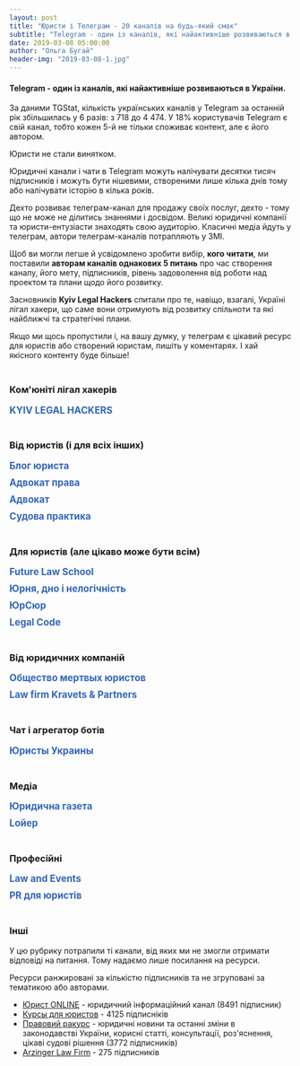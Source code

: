 ```yaml
---
layout: post
title: "Юристи і Телеграм - 20 каналів на будь-який смак"
subtitle: "Telegram - один із каналів, які найактивніше розвиваються в України."
date: 2019-03-08 05:00:00
author: "Ольга Бугай"
header-img: "2019-03-08-1.jpg"
---
```


<h4>Telegram - один із каналів, які найактивніше розвиваються в України.</h4>
<p>За даними TGStat, кількість українських каналів у Telegram за останній рік збільшилась у 6 разів: з 718 до 4 474. У 18% користувачів Telegram є свій канал, тобто кожен 5-й не тільки споживає контент, але є його автором.</p>
<p>Юристи не стали винятком.</p>
<p>Юридичні канали і чати в Telegram можуть налічувати десятки тисяч підписників і можуть бути нішевими, створеними лише кілька днів тому або налічувати історію в кілька років.</p>
<p>Дехто розвиває телеграм-канал для продажу своїх послуг, дехто - тому що не може не ділитись знаннями і досвідом. Великі юридичні компанії та юристи-ентузіасти знаходять свою аудиторію. Класичні медіа йдуть у телеграм, автори телеграм-каналів потрапляють у ЗМІ.</p>
<p>Щоб ви могли легше й усвідомлено зробити вибір, <strong>кого читати</strong>, ми поставили <strong>авторам каналів однакових 5 питань</strong> про час створення каналу, його мету, підписників, рівень задоволення від роботи над проектом та плани щодо його розвитку.</p>
<p>Засновників <strong>Kyiv Legal Hackers</strong> спитали про те, навіщо, взагалі, Україні лігал хакери, що саме вони отримують від розвитку спільноти та які найближчі та стратегічні плани.</p>
<p>Якщо ми щось пропустили і, на вашу думку, у телеграм є цікавий ресурс для юристів або створений юристам, пишіть у коментарях. І хай якісного контенту буде більше!</p>
<h3 style="padding-top:20px">Ком'юніті лігал хакерів</h3>

<div style="margin-bottom: 10px">
<input class="show-check" id="c1" type="checkbox":checked label="KYIV LEGAL HACKERS"/><label class="custom-headline" for="c1">KYIV LEGAL HACKERS</label>
<div class="details" style="margin-bottom: 40px">
<div class="telegram-link">
<div class="telegram-img">
<a target="_blank"  href="https://t.me/kyivlegalhackers">
  <img src="{{ site.baseurl }}/img/posts_img/telegramKLH.jpg" />
</a>
</div>
<div class="telegram-description">
<h4><a target="_blank" href="https://t.me/kyivlegalhackers">KYIV LEGAL HACKERS</a></h4>
<div class="telegram-link-gray"><a target="_blank" href="https://t.me/kyivlegalhackers">https://t.me/kyivlegalhackers</a></div>
<div class="telegram-subscribers">526 учасників</div>
</div>
</div>

<p>«Kyiv Legal Hackers - це частина міжнародної спільноти Legal Hackers в 130 містах світу. Тут ми обмінюємося досвідом та будуємо інноваційні рішення у сфері права», - так пишуть про себе лігал-хакери.</p>
<p>Нещодавно Kyiv Legal Hackers формалізували своє становище в державі і офіційно стали громадською організацією.</p>
<p>Щоб краще зрозуміти цінності, на які спираються українські лігал хакери, навіщо працюють над розвитком юридичних інновацій і що планують робити в майбутньому, 4 засновникам поставили однакові 3 питання.</p>
<p>Відповідали <strong>Денис Іванов</strong>, <strong>Валентин Півоваров</strong> та <strong>Діма Форемний</strong>.</p>
<p>У кожного, до речі, є свій цікавий досвід у розвитку юридичних інновацій.</p>

<h3 class="text-center"><img src="{{ site.baseurl }}/img/posts_img/telegramDenis Ivanov.jpg" style="max-width: 180px; border-radius: 50%;" /><div>Денис Іванов</div></h3> 

<p><strong>Навіщо Україні лігал хакери?</strong></p>
<p>Коректніше було б спитати «Навіщо лігал хакерам Україна?» Адже з першого заходу, який відбувся 20 квітня 2017 року в Одесі, за неповних 2 роки, український чаптер став одним із хедлайнерів міжнародного руху. Рахуйте самі:</p>
<ul>
<li>Перший і, поки що єдиний, європейський саміт із учасниками з понад 10 країн світу було організовано та проведено саме в Україні.</li>
<li>Перший у Східній Європі Лігал Тек Хакатон було проведено саме в Україні. Українські амбасадори надихнули та допомогли відкрити і відновити чаптери спільноти у Білорусі, Молдові, Росії, Казахстані, і (найсвіжіша новина), у найінформатизованішій країні Європи, батькивщині «стартап-єдинорогів» - в Естоніі. І це тільки на початок 2019 року. </li>
<li>Саме українських лігал хакерів запрошують для проведення спільних «Демо днів» до Польщі, Іспанії, Киргизстану та Ізраїлю.</li>
<li>Навіть на відстані десятків тисяч кілометрів українські амбасадори консультують та допомагають з проведенням локальних та міжнародних івентів в країнах Азії.</li> 
</ul>
<p>Особисто моя думка, що в України є все для того, щоб бути центром юридичних інновацій. Це звучить дещо абсурдно, враховуючи сучасні проблеми в судовій системі, правоохоронній діяльності та секторах державного і місцевого самоврядування. Але саме знаходження поза зоною комфорту продукує появу проривних ідей та виникнення прошарку талановитих дисрапторів.</p>
<p><strong>Що саме ти отримуєш від розвитку ком'юніті?</strong></p>
<p>Я - архітектор ком’юніті. А що отримує архітектор? Він створює та залишає по собі надбання, яке слугує людству і є основою для подальшого розвитку. У випадку з Лігал Хакерз цим надбанням є екосистема, яка максимально прискорює зріст кожного її суб'єкта - від ідеї до працюючого лігал тек сервісу. І побудувати таку систему із замкненим циклом, твердою основою, міцним партнерством, максимальними міжнародними можливостями і потужною підтримкою з боку національної спільноти та міжнародних колег - це і є першою сходинкою для якісного прориву.</p>
<p><strong>Який бажаний найкращий довгостроковий стратегічний результат і результат, який бажаний протягом цього року?</strong></p>
<p>Минулі півтора роки ми присвятили тому, щоб сформувати ком'юніті та голосно заявити про нього, залучити найкращих та найталановитіших представників сучасної української інноваційної юриспруденції. І нам це вдалось настільки, що третій рік поспіль українці - серед лідерів світових юридичних конкурсів та змагань. А на цьогорічному «Innovation Justice Forum» в Peace Palace в Гаазі кількість представників України перевищила 15 осіб (учасники, спікери, ментори, організатори, команди, партнери, глядачі). Ще три роки тому там було не більше 2 людей від країни. Починаючи з січня 2019 року наша метрика - не кількість учасників, а якість іх знань, досвідченості, їх продуктів та сервісів. Друге завдання на цей рік - це максимальна колаборація з іншими чаптерами. Не раз на рік у межах одноденного саміту. А систематичні івенти, спільні проекти, інтернаціональні команди. Для того, щоб проникнення та обмін досвідом і знаннями був максимально глобалізованим. Ми почали це робити з грудня 2018 року, коли вперше в історії провели одночасно в 4 країнах світу Хакатон з доступу до правосуддя. Більше 60+ команд одночасно створювали сервіси для того, щоб полегшити звичайним людям можливості отримання правової допомоги та захисту своїх прав. Саме в напрямку збільшення охоплення в практичних проектах та заходах я вбачаю наступні успіхи спільноти. Адже на теперішній час - це 10 000+ найіноваційніших юристів у майже 130 країнах світу. Такий потужний юридичний ресурс не може простоювати без користі для людства. Це було б злочином.</p>

<h3 class="text-center"><img src="{{ site.baseurl }}/img/posts_img/telegramValentyn Pivovarov.jpg" style="max-width: 180px; border-radius: 50%;" /><div>Валентин Півоваров</div></h3> 

<p><strong>Навіщо Україні лігал хакери?</strong></p>
<p>Україна є країною з великим потенціалом в IT-індустрії, з дуже розумними і талановитими людьми. У нас багато добрих юристів і непогана теоретична юридична освіта. Разом з тим, у нас багато проблем із правосуддям, із доступом до правосуддя. Багато людей не можуть дозволити собі юридичні послуги, а добрі юридичні послугу коштують дуже дорого. </p>
<p>Україна - частина світу, і Kyiv Legal Hackers потрібні, щоб представляти Україну на міжнародній арені в сфері юридичних інновацій. </p>
<p>По-друге, спільнота - це доступ до міжнародного ком'юніті, до спілкування з однодумцями.</p>
<p>По-третє, розширення власного світогляду. Ти розумієш, що є частиною чогось більшого і можеш мислити не лише в рамках своєї країни. </p>
<p>По-четверте, розвиток і позиціонування України як успішної країни. Україна може бути центром розвитку юридичних інновацій, як мінімум, у Європі. Про нас уже говорять багато де і, в цілому, рівняються на Україну. </p>
<p>Думаю, цей маховик буде тільки розкручуватись. По-п'яте, створення проектів і популяризація надання юридичних послуг онлайн та альтернативного шляху розвитку юридичної професії.</p>
<p><strong>Що саме ти отримуєш від розвитку ком'юніті?</strong></p>
<p>Я особисто отримую надзвичайне натхнення, коли бачу, що в учасників починає щось виходити. Плюс нові знайомства, безумовно. Коли я почав займатись цим ще 4 роки тому, не було нічого. Зараз це виросло в цілий рух в Україні. Взагалі, це мене драйвить. Мова не про якісь конкретні вигоди, які є на поверхні. Усе глибше: коли однодумці створюють проекти... коли в учасників хакатонів горять очі, коли вони їдуть в Гаагу, коли у них змінюється світогляд. Я розумію, що це найкраща винагорода для мене, як для співорганізатора KLH.</p>
<p><strong>Який бажаний найкращий довгостроковий стратегічний результат і результат, який бажаний протягом цього року?</strong></p>
<p>Особисто я хотів би якісно відновитись після моєї участі в проекті PatentBot, тому що це було дуже важко для мене. І почати щось нове. Що саме це буде, поки не можу сказати. Але точно проект буде не для впровадження в Україні або Європі. Або це буде для ринку США, або для ринку Asia-Pacific Region (Гонконг, Сінгапур тощо). У довгостроковій перспективі я би хотів, щоб мій новий проект використовувався багатьма людьми і був ще більшого розмаху, ніж PatentBot, або інші проекти, які я створював до сьогодні. </p>
<p>Щодо KLH, то у нас на цей рік великі плани. Ми хочемо врости вдвічі, а і то і втричі у кількості учасників. Запустити студентські організації KLH на юридичних факультетах вищих навчальних закладів в різних містах. План по івентах розписаний на цілий рік, будемо їх додатково анонсувати. У планах на довгострокову перспективу - зробити Україну центром юридичних інновацій. Незалежно від того, де українці впроваджують свої проекти - в Європі, Америці чи Гонконзі - усі ми підтримуємо один одного і допомагаємо один одному. Можливо, KLH зможе стати акселератором, який допомагатиме зростати legal tech проектам, інвестуватиме у них. Думаю, у 10-річній перспективі це більш, ніж реально.</p>

<h3 class="text-center"><img src="{{ site.baseurl }}/img/posts_img/telegramDima Foremny.jpg" style="max-width: 180px; border-radius: 50%;" /><div>Діма Форемний</div></h3> 

<p><strong>Навіщо Україні лігал хакери?</strong></p>
<p>Kyiv Legal Hackers (KLH) важливі для України тому, що разом українські лігал хакери - це сила, про яку вже знають, без перебільшення, у десятках країн світу. Про нас знають, нами цікавляться, на нас у багатьох випадках рівняються. Крім того, кожен із спільноти KLH може поїхати в 150 міст світу, де вже є відділення Legal Hackers, і там кожного радо приймуть. Це прекрасний шлях для виходу на інші ринки. А поодинці ми просто юристи-диваки, одиночки.</p>
<p><strong>Що саме ти отримуєш від розвитку ком'юніті?</strong></p>
<p>Від розвитку спільноти я отримую відчуття самореалізації, можливість креативити, придумувати та експериментувати із різними проектами. Також я розвиваю свої знання та мережу знайомств. Якоюсь мірою я реалізую свій підприємницький хист. Усе це роблю разом із командою друзів. Як-то кажуть відпочинок - це зміна діяльності. У моєму випадку це ще і допомагає мені в основній роботі в бізнес акселераторі від HiiL. Проект неприбутковий, ми навіть нещодавно відкрили неприбуткову громадську організацію. Це значить, що ми сфокусовані на позитивному впливі на суспільство і на членів спільноти. Думаю, саме це робить KLH популярним. Ми робимо все від душі, згідно із своїми моральними принципами, надихаючись найкращими міжнародними прикладами.</p>
<p><strong>Який бажаний найкращий довгостроковий стратегічний результат і результат, який бажаний протягом цього року?</strong></p>
<p>Довгостроковий результат від діяльності KLH, на мою думку, це - позиціонування України як країни-лідера в юридичних інноваціях. Ці інновації мають допомагати людям, компаніям та державі. Мають створювати додану вартість в Україні і за її межами. Також ми розвиваємо KLH як об’єднуючу платформу, think tank для обміну думками щодо юридичних інновацій серед різних гравців юридичного ринку, державного сектору та всіх інших секторів і професій, і є містком в міжнародний «human cloud» у цій сфері.</p>
<p>До кінця року стратегічний результат, якого ми прагнемо досягти, сформування пулу надійних партнерів серед з юридичного та ІТ ринку України, які допоможуть нам розвивати спільноту та реалізовувати нові проекти. Також KLH має амбіцію бути фронтменами у великій міжнародній ініціативі, яка відбудеться в декількох містах України в кінці року. Підготовка йде вже повним ходом.</p>
</div>
</div>
<h3 style="padding-top:20px">Від юристів (і для всіх інших)</h3>

<div style="margin-bottom: 10px">
<label class="custom-headline" for="c2">Блог юриста</label>
<input class="show-check" id="c2" type="checkbox":checked label="Блог юриста"/>
<div class="details" style="margin-bottom: 40px">
<div class="telegram-link">
<div class="telegram-img">
<a target="_blank"  href="https://t.me/jur_blog">
  <img src="{{ site.baseurl }}/img/posts_img/telegramБлог юриста_лого.jpg" />
</a>
</div>
<div class="telegram-description">
<h4><a target="_blank" href="https://t.me/jur_blog">Блог юриста</a></h4>
<div class="telegram-link-gray"><a target="_blank" href="https://t.me/jur_blog">https://t.me/jur_blog</a></div>
<div class="telegram-subscribers">40436 підписників</div>
</div>
</div>

<h3 class="text-center"><img src="{{ site.baseurl }}/img/posts_img/telegramVolodymyr Golub.jpg" style="max-width: 180px; border-radius: 50%;" /><div>Володимир Голуб</div></h3> 

<p>Блог юриста створений 14 жовтня 2017 року.</p>
<p><strong>Навіщо потрібен Блог юриста?</strong></p>
<p>Розглядаю канал винятково як хобі. Крім каналу, є ще боти https://t.me/jur_blog/1321</p>
<p><strong>Для кого «Блог юриста»?</strong></p>
<p>Для всіх, кому цікаво знати про свої права і стежити за змінами в законодавстві.</p>
<p><strong>Ви задоволені розвитком каналу? Які критерії його успішності ви використовуєте, крім кількості підписників?</strong></p>
<p>Цілком задоволений. Я не витрачаю особисті кошти на рекламу каналу - він рекламується за рахунок продажу реклами на ньому. Кількість передплатників не головне - радує залученість аудиторії і коли ЗМІ посилаються на тебе як на перевірене джерело інформації.</p>
<p><strong>Як ви плануєте розвивати канал?</strong></p>
<p>Поки що мене влаштовує темп розвитку каналу, більший упор робимо на ботів.</p>
</div>
</div>

<div style="margin-bottom: 10px">
<label class="custom-headline" for="c3">Адвокат права</label>
<input class="show-check" id="c3" type="checkbox":checked label="Адвокат права"/>
<div class="details" style="margin-bottom: 40px">
<div class="telegram-link">
<div class="telegram-img">
<a target="_blank"  href="https://t.me/advocatprava">
  <img src="{{ site.baseurl }}/img/posts_img/telegramБлог юриста_лого.jpg" />
</a>
</div>
<div class="telegram-description">
<h4><a target="_blank" href="https://t.me/advocatprava">Адвокат права</a></h4>
<div class="telegram-link-gray"><a target="_blank" href="https://t.me/advocatprava">https://t.me/advocatprava</a></div>
<div class="telegram-subscribers">18470 підписників</div>
</div>
</div>

<h3 class="text-center"><img src="{{ site.baseurl }}/img/posts_img/telegramDenys Golovin.jpg" style="max-width: 180px; border-radius: 50%;" /><div>Денис Головін</div></h3> 

<p>«Адвокат права» створений 29 листопада 2018 года.</p>
<p><strong>Навіщо потрібен «Адвокат права»?</strong></p>
<p>Українські телеграм-канали серйозно відстають від російських каналів. І за кількістю підписників, і за кількістю матеріалу. Я побачив, що ця ніша майже порожня.</p>
<p>Навіть зараз є лише 3 телеграм-канали українських юристів, які варті уваги. Один із них - мій. Усі інші, на жаль, беззмістовні.</p>
<p>Я хотів мати канал, щоб донести свою думку, своє ставлення до якихось подій і фактів. Зараз на каналі не всі матеріали авторські. Коли я бачу якусь проблему або читачі звертаються з питаннями, і при цьому сам не можу підготувати матеріал, а колеги вже розібрались і зробили, то я можу його перепостити.</p>
<p>Тому, у принципі, це ще й безоплатна правова допомога.</p>
<p><strong>Для кого «Адвокат права»?</strong></p>
<p>Зараз я переважно готую матеріали із тих питань, які ставлять читачі. Фактично це - юридична консультація. У нас бідна країна, і на якісну юридичну допомогу не у всіх є кошти.</p>
<p>Канал створювався не з метою залучення клієнтів. Платоспроможний клієнт і так має можливість звернутись до юриста за кваліфікованою юридичною допомогою з правовими висновками і отримати повний супровід свого питання.</p>
<p>Навіть якщо через канал до мене звертаються з якимось питанням, я не беру гроші за консультацію. Мої послуги коштують задорого для людей, які шукають безоплатної допомоги в інтернеті.</p>
<p>Я створив канал для підвищення правової свідомості, правової культури та правових знань. У мене, наприклад, є рубрика, «5 хвилин з адвокатом».</p>
<p><strong>Ви задоволені розвитком каналу? Які критерії його успішності ви використовуєте, крім кількості підписників?</strong></p>
<p>Не дуже. Витрачаю багато часу, сил і коштів на канал. Я купував і продовжую купувати багато реклами в інших телеграм-каналах. Юридична тема - дуже специфічна. Якщо порівняти залучення одного читача на канал новин і залучення одного читача на юридичний канал, то співвідношення буде приблизно 6:1.</p>
<p>Якби я розвивав інший проект, для більш широкої аудиторії, то у мене мабуть було би близько 70 тис підписників. Знаю, що у великих українських телеграм-каналів до 60% читачів накручені. У мне немає мети накручувати читачів.</p>
<p>Я орієнтуюсь не тільки на кількість читачів, але й на їх залучення і кількість охоплення одного посту. У телеграм дуже вузькоспеціалізована публіка. Чим вужча тема каналу, тим менша аудиторія. А юриспруденція не проста для розуміння.</p>
<p>Фактично цей канал - моє хобі.</p>
<p>Один із головних критерії - охоплення посту за 3 дні.</p>
<p>Хочу підкреслити, що розвивати юридичний канал - це дорого.</p>
<p><strong>Як ви плануєте розвивати канал?</strong></p>
<p>Там, де можна було рекламувати мій канал, я уже це уже зробив і не по одному разу. Буду думати над онлайн і навіть офлайн просуванням. Раніше офлайн-сервіси і продукти йшли в інтернет. Тепер, можливо, інтернет-ресурсам варто подивитись в бік офлайну.</p>
<p>Покращуватиму і далі контент. Але щоб люди могли оцінити добрий контент чи ні, треба, щоб вони знали про цей канал у принципі. Але якість матеріалів у першу чергу.</p>
<p>Нарощувати рекламний бюджет, напевно, не буду. 1 підписник в юридичному телеграм-каналі коштує в 5-6 разів дорожче, ніж підписник в каналі новин або анекдотів.</p>
<p>Повторюсь, забудьте думати про пошук клієнтів у телеграм. Ви не повернете навіть 10% того, що вклали, не кажучи про ймовірний заробіток.</p>

</div>
</div>


<div style="margin-bottom: 10px">
<label class="custom-headline" for="c4">Адвокат</label>
<input class="show-check" id="c4" type="checkbox":checked label="Адвокат"/>
<div class="details" style="margin-bottom: 40px">
<div class="telegram-link">
<div class="telegram-img">
<a target="_blank"  href="https://t.me/advocat_ua">
  <img src="{{ site.baseurl }}/img/posts_img/telegramАдвокат права_лого.jpg" />
</a>
</div>
<div class="telegram-description">
<h4><a target="_blank" href="https://t.me/advocat_ua">Адвокат</a></h4>
<div class="telegram-link-gray"><a target="_blank" href="https://t.me/advocat_ua">https://t.me/advocat_ua</a></div>
<div class="telegram-subscribers">9105 підписників</div>
</div>
</div>

<h3 class="text-center"><img src="{{ site.baseurl }}/img/posts_img/telegramOlexandr Garbar.jpg" style="max-width: 180px; border-radius: 50%;" /><div>Олександр Гарбар</div></h3> 

<p>«Адвокат» був створений у жовтні 2017 року.</p>
<p><strong>Навіщо потрібен «Адвокат»?</strong></p>
<p>Канал для мене чисто, як хобі. Люблю робити щось корисне, тому намагаюсь давати контент, за допомогою якого мої читачі будуть більш юридично обізнаними і, як наслідок, їх права не будуть порушуватись, а у кризових ситуаціях читачі знайдуть рішення проблеми. Власне, в цьому і полягає мета мого каналу.</p>
<p><strong>Для кого «Адвокат»?</strong></p>
<p>Канал абсолютно для кожного, хто цікавиться своїми правами. Читачами є в основному представники бізнесу, але також серед читачів є юристи, держслужбовці і навіть певна частина студентів.</p>
<p><strong>Ви задоволені розвитком проекту? Які критерії його успішності ви використовуєте, крім кількості підписників?</strong></p>
<p>Цілком. Відверто кажучи, у мене єдиний критерій успішності - кількість переглядів окремої публікації.</p>
<p><strong>Як ви плануєте розвивати «Адвокат»?</strong></p>
<p>Поки що думаю над стратегією, розумію, що потрібно і можна розвивати цю тему, але через велику завантаженість у зв'язку з юридичною практикою часу на канал небагато, а іноді просто хочеться знайти годин 3 на відпочинок)</p>

</div>
</div>

<div style="margin-bottom: 10px">
<label class="custom-headline" for="c5">Судова практика</label>
<input class="show-check" id="c5" type="checkbox":checked label="Судова практика"/>
<div class="details" style="margin-bottom: 40px">
<div class="telegram-link">
<div class="telegram-img">
<a target="_blank"  href="https://t.me/judicial_practice">
  <img src="{{ site.baseurl }}/img/posts_img/telegramСудова практика.jpg" />
</a>
</div>
<div class="telegram-description">
<h4><a target="_blank" href="https://t.me/judicial_practice">Судова практика</a></h4>
<div class="telegram-link-gray"><a target="_blank" href="https://t.me/judicial_practice">https://t.me/judicial_practice</a></div>
<div class="telegram-subscribers">1608 підписників</div>
</div>
</div>

<h3 class="text-center"><img src="{{ site.baseurl }}/img/posts_img/telegramАндрій_Судова практика.jpg" style="max-width: 180px; border-radius: 50%;" /><div>Андрій Матвійчук</div></h3> 

<p>Канал був створений на початку 2018 року</p>
<p><strong>Навіщо потрібна «Судова практика»?</strong></p>
<p>Канал  є першим етапом створення великої освітньої платформи, яка буде включати інтернет-сайт, сторінку в мережі фейсбук і безпосередньо сам телеграм-канал. Платформа буде спрямована, у першу чергу, на освіту студентів юридичних факультетів вузів, молодих спеціалістів, а також тих юристів, які прагнуть завжди підвищувати свій професійний рівень.</p>
<p><strong>Для кого «Судова практика»?</strong></p>
<p>Цей канал для адвокатів, суддів, нотаріусів, прокурорів, помічників суддів, юрисконсультів, студентів юридичних факультетів, а також для людей, які не працюють юристами, однак цікавляться судовою практикою.</p>
<p><strong>Ви задоволені розвитком проекту? Які критерії його успішності ви використовуєте, крім кількості підписників?</strong></p>
<p>Розвитком каналу загалом задоволений, оскільки близько половини його підписників прийшли органічно, тобто не з реклами, а з рекомендацій друзів чи колег.</p>
<p><strong>Як ви плануєте розвивати «Судову практику»?</strong></p>
<p>Розвивати канал планую подальшою публікацією на ньому цікавої та актуальної інформації для своєї аудиторії. Також буду його рекламувати, оскільки зацікавлений в тому, щоб якомога більше людей дізнались, що отримувати інформацію про судову практику можливо просто на свій смартфон.</p>

</div>
</div>

<h3 style="padding-top:20px">Для юристів (але цікаво може бути всім)</h3>


<div style="margin-bottom: 10px">
<label class="custom-headline" for="c6">Future Law School</label>
<input class="show-check" id="c6" type="checkbox":checked label="Future Law School"/>
<div class="details" style="margin-bottom: 40px">
<div class="telegram-link">
<div class="telegram-img">
<a target="_blank"  href="https://t.me/FutureLawSchool">
  <img src="{{ site.baseurl }}/img/posts_img/telegramFuture Law School.jpg" />
</a>
</div>
<div class="telegram-description">
<h4><a target="_blank" href="https://t.me/FutureLawSchool">Future Law School</a></h4>
<div class="telegram-link-gray"><a target="_blank" href="https://t.me/FutureLawSchool">https://t.me/FutureLawSchool</a></div>
<div class="telegram-subscribers">1338 підписників</div>
</div>
</div>

<h3 class="text-center"><img src="{{ site.baseurl }}/img/posts_img/telegramDenis Ivanov.jpg" style="max-width: 180px; border-radius: 50%;" /><div>Денис Іванов</div></h3> 

<p>Future Law School створений 29 серпня 2018 року.</p>
<p><strong>Навіщо потрібен Future Law School?</strong></p>
<p>Сьогодні юридичні школи всього світу потребують лідерів, у яких є чітке уявлення про майбутнє юридичної професії і про те, як підготувати нинішніх студентів до цього майбутнього.</p>
<p>Зараз клієнти юридичних компаній очікують від юристів глибокого розуміння їх бізнесу і специфіки їх діяльності, скорочення часу на бізнес-процеси і прискорення комунікації, нестандартності мислення і використання технологій.</p>
<p>Крім отримання конвеєрних юридичних послуг, посилилися вимоги до цінностей компанії і технологій юридичного обслуговування.</p>
<p>Формується нове розуміння того, як надавати юридичні послуги. І це зовсім інший набір навичок, ніж ще два-три роки тому.</p>
<p>Ще за пару років відмінності будуть настільки істотні, що тим, хто відстає, доведеться оновлювати команду цілими відділами, щоб продовжувати конкурувати.</p>
<p>Разом зі зміною підходів до правосуддя і юридичного обслуговування еволюціонує і система юридичної освіти.</p>
<p>Щоб відповідати запитам, юридичні школи повинні навчати першокурсників, готуючи їх сьогодні до викликів і можливостей 2023 року.</p>
<p>Мало бути хранителем знань - треба бути візіонером, вміти чути, аналізувати й експериментувати разом зі своїми слухачами.</p>
<p>Мало бути просто порогом входу студента до юриспруденції, треба бути трампліном, з яким було б цікаво співпрацювати будь-якій юридичній школі, юридичної компанії, юридичній спільноті.</p>
<p>Немає часу чекати, поки лідери почнуть проростати з наступного покоління.</p>
<p>Лідерів необхідно зацікавлювати і прокачувати вже сьогодні.</p>
<p>Для цього запущений канал @FutureLawSchool</p>
<p><strong>Для кого Future Law School?</strong></p>
<ul>
<li>Школярам / Абітурієнтам - для професійної орієнтації в сучасних напрямках юриспруденції і можливості перевірки на відповідність цих напрямків навчальних програм юридичних факультетів, шкіл і ВНЗ, до яких вони збираються вступати.</li>
<li>Слухачам / Студентам - для актуалізації поточної програми навчання існуючим трендам і запитам ринку.</li>
<li>Викладачам / Професорам - для підтримки рівня професійної кваліфікації та впровадження нових методик, знань і досвіду в навчальний процес.</li>
<li>Деканам - для своєчасного включення нових напрямків й актуальних курсів до навчальної програми факультету.</li>
<li>Ректорату - для коригування стратегії розвитку навчального закладу з урахуванням ключових трендів і тенденцій.</li>
<li>Експертам профільних органів й організацій - для включення до програми реформ актуальних запитів юридичного та освітнього ринку.</li>
<li>Чинним юристам - для орієнтування в навичках нового покоління юристів.</li>
</ul>
<p><strong>Ви задоволені розвитком проекту? Які критерії його успішності ви використовуєте, крім кількості підписників?</strong></p>
<p>Успішність каналу вимірюється корисністю інформації та змінами у мисленні спільноти, на яку ця інформація розрахована. Кількість підписників/відписників або переглядів, чи відсоток ERR - це, скоріше, маркетингові метрики. Головне, щоб після ознайомлення з черговою новиною читач починав думати, діяти, змінювати своє професійне життя та генерувати нові ідеї, створювати юридичні проекти, сервіси чи продукти для звичайних громадян або для юридичного ринку.</p>
<p>Отримання фідбеку через чат каналу та в директ допомагає орієнтуватись у вподобаннях підписників. Перші результати вже є - вдалося зрушити з місця «зацементовані» підходи та методологоії в юридичних вишах деяких країн, які потроху починають рухатись в напрямку сучасних досягнень та технологій в юриспруденції. Ще далеко до впровадження повноцінних курсів або освітніх програм з legal tech чи юридичних інновацій, але поодинокі панельні дискусії, студентські круглі столи, конференції, які виникають саме завдяки ініціативам читачів каналу - є лакмусовим папірцем того, що я рухаю канал у правильному напрямку.</p>
<p><strong>Як ви плануєте розвивати Future Law School?</strong></p>
<p>Розвиток каналу залежатиме від розвитку індустрії в цілому. Адже канал є відображенням сучасної дійсності, яка відбувається по всьому світу. Він не є площадкою для фантастичних пророцтв або фантазій візіонерів. Хоча для людей, які живуть і працюють у своєму обмеженому професійному світі, на перший погляд іноді так здається, коли вони тільки починають читати канал)) Але за 2-3 тижні вони акліматизуються, стають активними адептами каналу і навіть починають постачати інформацію чи новини, про які я ще не писав).</p>
</div>
</div>


<div style="margin-bottom: 10px">
<label class="custom-headline" for="c8">Юрня, дно і нелогічність</label>
<input class="show-check" id="c8" type="checkbox":checked label="Юрня, дно і нелогічність"/>
<div class="details" style="margin-bottom: 40px">
<div class="telegram-link">
<div class="telegram-img">
<a target="_blank"  href="https://t.me/Jurnia">
  <img src="{{ site.baseurl }}/img/posts_img/telegramЮрня, дно і нелогічність.jpg" />
</a>
</div>
<div class="telegram-description">
<h4><a target="_blank" href="https://t.me/Jurnia">Юрня, дно і нелогічність</a></h4>
<div class="telegram-link-gray"><a target="_blank" href="https://t.me/Jurnia">https://t.me/Jurnia</a></div>
<div class="telegram-subscribers">1213 підписників</div>
</div>
</div>

<h3 class="text-center"><img src="{{ site.baseurl }}/img/posts_img/telegramNikita Pidgayny.jpg" style="max-width: 180px; border-radius: 50%;" /><div>Микита Підгайний</div></h3> 

<p>Перший пост у каналі «Юрня, дно і нелогічність» вийшов 14 грудня 2018 року.</p>
<p><strong>Навіщо потрібна «Юрня, дно і нелогічність»?</strong></p>
<p>Юристи дуже часто роблять чи вимагають нікому непотрібні юридичні дії, документи чи пункти в договорах. Це виглядає як шаманство. Тому ми створили канал, у якому розповідаємо про юрню і обґрунтовуємо її непотрібність. Ми вирімо, що якщо юристи будуть робити менше юрні, то у нас нарешті буде час нормально поспати.</p>
<p><strong>Для кого «Юрня, дно і нелогічність»?</strong></p>
<p>Більшість читачів – це юристи. Але я зустрічаю і підприємців і бухгалтерів (що мене дуже тішить).</p>
<p><strong>Ви задоволені розвитком проекту? Які критерії його успішності ви використовуєте, крім кількості підписників?</strong></p>
<p>Так, задоволений. Я вимірюю динаміку підписок/відписок та кількість переглядів. Іноді, коли ми даємо посилання на сторонні статті, я вимірюю кількість переходів.</p>
<p><strong>Як ви плануєте розвивати «Юрня, дно і нелогічність»?</strong></p>
<p>Канал – це тільки спосіб доставки контенту. Найближчим часом у його роботі нічого не зміниться. Але на доповнення до каналу, ми працюємо над базою знань, де будемо збирати усі матеріали. Вона буде безкоштовною і дослідження можна буде легко відправити своєму контрагенту.</p>
</div>
</div>

<div style="margin-bottom: 10px">
<label class="custom-headline" for="c7">ЮрСюр</label>
<input class="show-check" id="c7" type="checkbox":checked label="ЮрСюр"/>
<div class="details" style="margin-bottom: 40px">
<div class="telegram-link">
<div class="telegram-img">
<a target="_blank"  href="https://t.me/lawnonsense">
  <img src="{{ site.baseurl }}/img/posts_img/telegramЮрСюр.jpg" />
</a>
</div>
<div class="telegram-description">
<h4><a target="_blank" href="https://t.me/lawnonsense">ЮрСюр</a></h4>
<div class="telegram-link-gray"><a target="_blank" href="https://t.me/lawnonsense">https://t.me/Jurnia</a></div>
<div class="telegram-subscribers">420 підписників</div>
</div>
</div>

<h3 class="text-center"><img src="{{ site.baseurl }}/img/posts_img/telegramStanislav Kuniansky.jpg" style="max-width: 180px; border-radius: 50%;" /><div>Станіслав Кунянський</div></h3> 

<p>Перший пост у «ЮрСюр» був написаний у жовтні 2018 року.</p>
<p><strong>Навіщо потрібен «ЮрСюр»?</strong></p>
<p>Канал - мій спосіб щось змінити у професії: розпалювати ненависть та ворожнечу до канцеляриту, совковості в юридичних документах, а також до нечесного методу читання правових норм.</p>
<p><strong>Для кого «ЮрСюр»?</strong></p>
<p>Перш за все, для мене. Так я заспокоюю своє сумління, адже знаннями потрібно ділитися, а не ставитися до них, як до особистого скарбу. Читачі — люди, небайдужі до права.</p>
<p><strong>Ви задоволені розвитком проекту? Які критерії його успішності ви використовуєте, крім кількості підписників?</strong></p>
<p>Задоволений. У Telegram, як на мене, немає інших об’єктивних критеріїв успішності, окрім кількості підписників.</p>
<p><strong>Як ви плануєте розвивати «ЮрСюр»?</strong></p>
<p>Планую продовжувати писати те, про що більше ніхто не пише. Без, прости боже, оригінального контенту, ніякого розвитку не буде.</p>
</div>
</div>


<div style="margin-bottom: 10px">
<label class="custom-headline" for="c9">Legal Code</label>
<input class="show-check" id="c9" type="checkbox":checked label="Legal Code"/>
<div class="details" style="margin-bottom: 40px">
<div class="telegram-link">
<div class="telegram-img">
<a target="_blank"  href="https://t.me/legalcode">
  <img src="{{ site.baseurl }}/img/posts_img/telegramLegal Code_logo.jpg" />
</a>
</div>
<div class="telegram-description">
<h4><a target="_blank" href="https://t.me/legalcode">Legal Code</a></h4>
<div class="telegram-link-gray"><a target="_blank" href="https://t.me/legalcode">https://t.me/Jurnia</a></div>
<div class="telegram-subscribers">420 підписників</div>
</div>
</div>

<h3 class="text-center"><img src="{{ site.baseurl }}/img/posts_img/telegramAndriy Kostenko.jpg" style="max-width: 180px; border-radius: 50%;" /><div>Андрій Костенко</div></h3> 

<p>Legal Code створений 1 березня 2019 року.</p>
<p><strong>Навіщо потрібен Legal Code?</strong></p>
<p>Зближення права та кібернетики буде все більше вимагати від юристів розуміння алгоритмів, особливостей роботи комп'ютерної техніки та програм. А вміння програмувати ставатиме конкурентною перевагою. Тому Legal Code має допомогти тим юристам, які вже всерйоз замислюються над навчанням програмуванню, а також тим, хто розвиває технологічні продукти опосередковано. Тут буде м'ясо. Я не буду розповідати про те, що ми вже в 21-му столітті і світ змінюється. Будуть конкретні історії, зрозумілі приклади, логіка і трошки математики. Може, інколи будуть трохи спонтанні думки. Але обіцяю, що все буде заряджене живою практикою, а не запиленим вишукуванням.</p>
<p><strong>Для кого Legal Code?</strong></p>
<p>Давно хотів зібрати своєрідне ком'юніті юристів-програмістів, а також тих юристів (і студентів), які планують чи мріють програмувати. Можливо, навіть не обов'язково юристів, але обов'язково тих, хто любить/хоче створювати технологічні продукти своїми руками, а не чужими.</p>
<p><strong>Ви задоволені розвитком проекту? Які критерії його успішності ви використовуєте, крім кількості підписників?</strong></p>
<p>Так, цілком, запуск відбувся краще, ніж я очікував. Важливі критерії для мене – виникнення дискусії навколо тематики каналу та зворотній зв'язок (наприклад, кількість надісланих питань, які варто охопити). Це в мене перший досвід, спеціально цьому не навчався, інших критеріїв поки не бачу. Я радий тому, що між ідеєю зробити такий канал і його запуском минуло лише три дні.</p>
<p><strong>Як ви плануєте розвивати Legal Code?</strong></p>
<p>Планую зробити кілька рубрик за тематикою каналу і чергувати їх, відслідковуючи вподобання читачів. У якийсь момент треба буде запустити чат за тематикою каналу. Можливо, створюватиму якісь довідкові матеріали і ділитимусь ними. Також було б непогано знайти і заохотити до створення контенту людей з досвідом програмування.</p>
</div>
</div>

<h3 style="padding-top:20px">Від юридичних компаній</h3>


<div style="margin-bottom: 10px">
<label class="custom-headline" for="c10">Общество мертвых юристов</label>
<input class="show-check" id="c10" type="checkbox":checked label="Общество мертвых юристов"/>
<div class="details" style="margin-bottom: 40px">
<div class="telegram-link">
<div class="telegram-img">
<a target="_blank"  href="https://t.me/AxonPartners">
  <img src="{{ site.baseurl }}/img/posts_img/telegramОбщество мертвых юристов.jpg" />
</a>
</div>
<div class="telegram-description">
<h4><a target="_blank" href="https://t.me/AxonPartners">Общество мертвых юристов </a></h4>
<div class="telegram-link-gray"><a target="_blank" href="https://t.me/AxonPartners">https://t.me/AxonPartners</a></div>
<div class="telegram-subscribers">2087 підписників</div>
</div>
</div>

<h3 class="text-center"><img src="{{ site.baseurl }}/img/posts_img/telegramDima Gadomsky.jpg" style="max-width: 180px; border-radius: 50%;" /><div>Діма Гадомський</div></h3> 

<p>«Общество мертвых юристов» було створено у 2017 році. Точно вже не згадаю, коли. Це не було видатною подією.</p>
<p><strong>Навіщо потрібно «Общество мертвых юристов»?</strong></p>
<p>Ну, по-перше, нам є що сказати. По друге всі аксонівські партнери підписані на багато ТГ каналів. Ми пересилаємо одне одному постіки Заліни Маршенкулової (обережно, там радикальний фемінізм) чи Олександри Мельникової (про англійське право, але дуже смішно). Хотілося вписатися в цей двіж зі своїм тоненьким голоском. Мета - ділитися з іншими тим, що ми читаємо і думаємо про юридичний ринок.</p>
<p><strong>Для кого «Общество мертвых юристов»?</strong></p>
<p>Канал для партнерів юрфірм і юристів, які думають про юриспруденцію як про бізнес. Хто його читає я достеменно не знаю. Думаю, відсотків 50% - українські юристи. Інші 50% ділять між собою білоруські, російські юристи. Також нас читають юристи з Казахстану і Молдови. Можливо ще хтось, я хз. Ми не проводили опитувань (хоча варто).</p>
<p><strong>Ви задоволені розвитком проекту? Які критерії його успішності ви використовуєте, крім кількості підписників?</strong></p>
<p>Я особисто дуже задоволений тим, що він є, бо туди можна написати текст. Є таке відчуття, коли в голові народилась думка і навіть вже у формі тексту. А діти його нікуди, бо для ФБ він занадто скучний, а для Медіуму занадто короткий і не структурований. Тримати його в собі складно, а тут хоба, і є ТГ канал.</p>
<p>Основний показник для Аксону і для всіх наших проектів соцмережах - конверсія («Спілка мертвих юристів» - це проект Аксонів (юридична компанія Axon Partners), який ми дуже мріємо перетворити на колективний проект). У Telegram, взагалі, дуже висока конверсія. У нас вона була під 90%, але після того, як ми стрімко (реально стрімко, просто вжух) набрали +1к підписників, конверсія трохи впала.</p>
<p><strong>Як ви плануєте розвивати «Общество мертвых юристов»?</strong></p>
<p>Ніяких особливих планів. Хіба що тепер у канал пишуть тексти кілька людей, а не один я. Є контент-план, ідеї про кооперацію з іншими каналами і навіть кілька геніальних текстів.</p>
</div>
</div>


<div style="margin-bottom: 10px">
<label class="custom-headline" for="c11">Law firm Kravets & Partners</label>
<input class="show-check" id="c11" type="checkbox":checked label="Law firm Kravets & Partners"/>
<div class="details" style="margin-bottom: 40px">
<div class="telegram-link">
<div class="telegram-img">
<a target="_blank"  href="https://t.me/knpartners">
  <img src="{{ site.baseurl }}/img/posts_img/telegramLaw firm Kravets & Partners.jpg" />
</a>
</div>
<div class="telegram-description">
<h4><a target="_blank" href="https://t.me/knpartners">Law firm Kravets & Partners</a></h4>
<div class="telegram-link-gray"><a target="_blank" href="https://t.me/knpartners">https://t.me/knpartners</a></div>
<div class="telegram-subscribers">1318 підписників</div>
</div>
</div>

<h3 class="text-center"><img src="{{ site.baseurl }}/img/posts_img/telegramРостислав Кравець.jpg" style="max-width: 180px; border-radius: 50%;" /><div>Ростислав Кравець</div></h3> 

<p>Канал Law firm Kravets & Partners був створений в березні 2017 року.</p>
<p><strong>Навіщо потрібен Law firm Kravets & Partners?</strong></p>
<p>Як зазначено в самому описі каналу, він створений з метою обміну практичним досвідом, судовою практикою, корисною інформацією та новинами юридичного суспільства України.</p>
<p><strong>Для кого Law firm Kravets & Partners?</strong></p>
<p>Канал орієнтований на практикуючих юристів та осіб, які цікавляться розвитком права в Україні. Як продемонструвала практика, обмін досвідом та судовою практикою йде досить активно й підписникам це подобається. На каналі практично відсутня реклама і пропозиції юрпослуг, що його робить майданчиком якраз для спілкування.</p>
<p><strong>Ви задоволені розвитком проекту? Які критерії його успішності ви використовуєте, крім кількості підписників?</strong></p>
<p>Я особисто задоволен розвитком каналу. Це ще один шлях для комунікацій з колегами та клієнтами, розвитку та самовдосконалення. Найголовніший критерій, на мій погляд, це постійне спілкування.</p>
<p><strong>Як ви плануєте розвивати Law firm Kravets & Partners?</strong></p>
<p>На мій погляд розвиток, це - розміщення нової судової практики та постійний обмін досвідом на теми, що цікавлять підписників.</p>
</div>
</div>

<h3 style="padding-top:20px">Чат і агрегатор ботів</h3>

<div style="margin-bottom: 10px">
<label class="custom-headline" for="c12">Юристы Украины</label>
<input class="show-check" id="c12" type="checkbox":checked label="Юристы Украины"/>
<div class="details" style="margin-bottom: 40px">
<div class="telegram-link">
<div class="telegram-img">
<a target="_blank"  href="https://t.me/Ukrainian_lawyers">
  <img src="{{ site.baseurl }}/img/posts_img/telegramЮристы Украины_лого.jpg" />
</a>
</div>
<div class="telegram-description">
<h4><a target="_blank" href="https://t.me/Ukrainian_lawyers">Юристы Украины</a></h4>
<div class="telegram-link-gray"><a target="_blank" href="https://t.me/Ukrainian_lawyers">https://t.me/Ukrainian_lawyers</a></div>
<div class="telegram-subscribers">10369 учасників чату</div>
</div>
</div>

<h3 class="text-center"><img src="{{ site.baseurl }}/img/posts_img/telegramOlexandr Leventov.jpg" style="max-width: 180px; border-radius: 50%;" /><div>Олександр Лєвєвнтов</div></h3> 

<p>«Юристы Украины» створені близько року тому.</p>
<p><strong>Навіщо потрібні «Юристы Украины»?</strong></p>
<p>«Юристы Украины» - канал, у якому агрегуються різні юридичні чати і запити клієнтів.</p>
<p>Це почалось через те, що наша компанія Legal Protection мала внутрішній попит. Наприклад, звертались клієнти з іншого міста або потребували допомоги з тієї практики, яка для нас не основна. Раніше мені треба було шукати партнерів. Зараз за рахунок чата це зробити набагато простіше. Чат допомагає юристам зекономити час на пошук підрядника.</p>
<p>Коли ми тільки впровадили бота, юристів у чаті було ще не багато. Тоді працівники Legal Protection самі надавали консультації й, у тому числі, могли брати звідти платні замовлення.</p>
<p>Зараз бот бере клієнтське замовлення і відправляє його в чат. Далі кожен юрист може обрати для себе питання. Клієнту прийде повідомлення, що певний юрист готовий проконсультувати. Потім клієнт і юрист самі домовляються, це буде платна чи безкоштовна консультація.</p>
<p>Чат працює також на імідж компанії. Коли до нас приходять нові працівники, і ми розповідаємо про нашу розробку, вони часто бувають вражені.</p>
<p><strong>Для кого «Юристы Украины»?</strong></p>
<p>Для юристів, яким потрібні клієнти, і для людей, яким потрібна консультація юристів.</p>
<p>Спочатку у компанії Legal Protection був чат у viber. Після того, як ми досягли максимальної кількості учасників (більше 250), почали шукати альтернативні варіанти. Так створили чат для юристів у Telegram.</p>
<p>Поступово в чат почали додаватись клієнти і просити допомоги. Це було неефективно, бо перетворювалось на масову консультацію, і людина не отримувала ніякої користі.</p>
<p>Тоді ми вирішили закрити доступ для клієнтів у чат і зробити можливість звертатись до юриста через бота. Фактично бот бере запит клієнта і передає його в інший, спеціалізований чат.</p>
<p>Юристи були згруповані по профільних чатах: кримінальне право, сімейне тощо - клієнт може обрати ту категорію, якій відповідає його запиту.</p>
<p>Зараз це некомерційний проект. Але у майбутньому він може бути монетизований.</p>
<p><strong>Ви задоволені розвитком проекту? Які критерії його успішності ви використовуєте, крім кількості підписників?</strong></p>
<p>Не задоволений. Програмісти, які розробляли цей проект, просто зникли з усім кодом. Цей негативний досвід сильно загальмував розвиток. А новим програмістам важко працювати зі старим кодом.</p>
<p>Критерій успішності - монетизація. Планували заробляти на рекламі тих послуг і товарів, чия цільова аудиторія юристи. По-друге, ми думали зробити біржу документів, щоб юрист міг вивантажити свій шаблон документу і виставити за нього ціну. Головна модель і та, яку ми збираємось зараз спробувати, розвиток платного чату, коли юристи платять за участь у ньому. Це чат з продажу компаній.</p>
<p><strong>Як ви плануєте розвивати «Юристы Украины»?</strong></p>
<p>У проект уже було вкладено багато часу та грошей, і поки що він збитковий. Якщо юристи будуть готові платити за закритий комерційний чат, то ми будемо розвиватись у цьому напрямку. Якщо ні, то проект продовжить існувати в теперішньому вигляді.</p>
<p>У мене є інші проекти в Telegram, які не пов'язані з юриспруденцією, і вони заробляють. У мене склалась така думка, що створювати продукти для юристів - не надто вдячна робота. Цей ринок дуже важко сприймає нові підходи. З будь-якою іншою аудиторії набагато легше працювати.</p>
<p>Коли запускали проект, планувати брати участь у конкурсах і залучати інвестиції. Якби у мене не виникли труднощі з програмістами, можливо, так і було би.</p>
</div>
</div>

<h3 style="padding-top:20px">Медіа</h3>

<div style="margin-bottom: 10px">
<label class="custom-headline" for="c13">Юридична газета</label>
<input class="show-check" id="c13" type="checkbox":checked label="Юридична газета"/>
<div class="details" style="margin-bottom: 40px">
<div class="telegram-link">
<div class="telegram-img">
<a target="_blank"  href="https://t.me/yur_gazeta">
  <img src="{{ site.baseurl }}/img/posts_img/telegramЮридична газета.jpg" />
</a>
</div>
<div class="telegram-description">
<h4><a target="_blank" href="https://t.me/knpartners">Юридична газета</a></h4>
<div class="telegram-link-gray"><a target="_blank" href="https://t.me/yur_gazeta">https://t.me/yur_gazeta</a></div>
<div class="telegram-subscribers">3621 підписник</div>
</div>
</div>

<h3 class="text-center"><img src="{{ site.baseurl }}/img/posts_img/telegramОлена Осмоловська.jpg" style="max-width: 180px; border-radius: 50%;" /><div>Олена Осмоловська</div></h3> 

<p>Канал «Юридична газета» створений рік тому.</p>
<p><strong>Навіщо потрібен канал «Юридична газета»?</strong></p>
<p>Зручність та популярність месенджерів серед читачів. Ми пішли за своїм читачем. Використовуємо телеграм-канал для кращої комунікації зі своїми читачами. Можна також використовувати як інструмент для ведення та просування бізнесу, для онлайн маркетингу. Цукерберг постійно змінює алгоритми для паблік сторінок та обмежує аудиторію. Тому охоплення аудиторії в соцмережах зменшується. Телеграм, натомість, дає 100% охоплення та контакт зі своєю цільовою аудиторією.</p>
<p><strong>Для кого канал «Юридична газета»?</strong></p>
<p>В основному, це молодь. Віком від 18 до 37. Міленіали та покоління z.</p>
<p><strong>Ви задоволені розвитком проекту? Які критерії його успішності ви використовуєте, крім кількості підписників?</strong></p>
<p>Для нас головне - лояльність читача, задоволення читача. І обізнаність про бренд.</p>
</div>
</div>


<div style="margin-bottom: 10px">
<label class="custom-headline" for="c14">Lойер</label>
<input class="show-check" id="c14" type="checkbox":checked label="Lойер"/>
<div class="details" style="margin-bottom: 40px">
<div class="telegram-link">
<div class="telegram-img">
<a target="_blank"  href="https://t.me/loyer_ua">
  <img src="{{ site.baseurl }}/img/posts_img/telegramLойер.jpg" />
</a>
</div>
<div class="telegram-description">
<h4><a target="_blank" href="https://t.me/loyer_ua">Lойер</a></h4>
<div class="telegram-link-gray"><a target="_blank" href="https://t.me/loyer_ua">https://t.me/loyer_ua</a></div>
<div class="telegram-subscribers">3621 підписник</div>
</div>
</div>

<h3 class="text-center"><img src="{{ site.baseurl }}/img/posts_img/telegramЯна Собко.jpg" style="max-width: 180px; border-radius: 50%;" /><div>Яна Собко</div></h3> 

<p>Канал Lойер був створений в кінці серпня 2017 року (якщо бути точними — 29.08). На той час в Україні просування новин через телеграм-канали лише зароджувалось. Для нас це був цікавий експеримент.</p>
<p><strong>Навіщо потрібен Lойер?</strong></p>
<p>Насправді, канал для нас важливий. Це цілий окремий світ, який потребує особливого підходу. Із самого початку ми розуміли, що подача контенту в ньому має відрізнятися від інших наших ресурсів. Однак нам довелося пройти непростий шлях пошуку, перш ніж ми знайшли свій підхід до аудиторії в каналі. Що головне — у нас велика взаємодія з читачем. Власне це і є нашою метою — відчувати, розуміти і взаємодіяти з аудиторією.</p>
<p><strong>Для кого канал Lойер?</strong></p>
<p>Канал для юристів і тих, хто цікавиться правом. Ми час від часу проводимо опитування, і з відгуків зрозуміло, що більшість людей юристи. Однак, ми не консервативні в цьому. Постійно знаходимось в пошуку нових форм взаємодії із фоловерами, намагаємось бути цікавими для всіх.</p>
<p><strong>Ви задоволені розвитком проекту? Які критерії його успішності ви використовуєте, крім кількості підписників?</strong></p>
<p>Загалом задоволені. Звісно, хочеться його ще більше розвинути, популяризувати, та ми впевнені - все ще попереду. Критерієм успішності для нас є показник відгуків читачів на наші опитування, або ж реакція людей на той чи інший контент. Також досить важливим показником є повідомлення людей, які пишуть, що читають наш канал. Крім того, іноді на пошту приходять листи з пропозиціями висвітлити ту чи іншу тему, яка, на думку читачів, була б цікавою.</p>
<p><strong>Як ви плануєте розвивати Lойер?</strong></p>
<p>Питання не з простих. Розвивати канал нелегко, адже телеграм-аудиторія — специфічна. Сьогодні вони до тебе приходять, а завтра легко можуть відписатися. Тому завдання №1 — підтримувати кількісний показник читачів, давати регулярно цікавий контент, взаємодіяти з ними. Другим важливим критерієм розвитку каналу є його популяризація. Звісно, ми час від часу робимо внутрішню рекламу каналу, до прикладу, на нашій сторінці Фейсбук. Та як показує практика - це абсолютно різні аудиторії. Тому наступним нашим кроком буде пошук телеграм-каналів з якими можна зробити колаборацію. Ну і третє, що важливо — потрібно постійно тримати руку на пульсі останніх тенденцій і давати читачеві те, що він потребує саме сьогодні.</p>
</div>
</div>

<h3 style="padding-top:20px">Професійні</h3>

<div style="margin-bottom: 10px">
<label class="custom-headline" for="c15">Law and Events</label>
<input class="show-check" id="c15" type="checkbox":checked label="Law and Events"/>
<div class="details" style="margin-bottom: 40px">
<div class="telegram-link">
<div class="telegram-img">
<a target="_blank"  href="https://t.me/lawandevents">
  <img src="{{ site.baseurl }}/img/posts_img/telegramLaw and Events.jpg" />
</a>
</div>
<div class="telegram-description">
<h4><a target="_blank" href="https://t.me/lawandevents">Law and Events</a></h4>
<div class="telegram-link-gray"><a target="_blank" href="https://t.me/lawandevents">https://t.me/loyer_ua</a></div>
<div class="telegram-subscribers">1051 підписник</div>
</div>
</div>

<h3 class="text-center"><img src="{{ site.baseurl }}/img/posts_img/telegramAnna Bilotil.jpg" style="max-width: 180px; border-radius: 50%;" /><div>Ганна Білотіл</div></h3> 

<p>Канал був створений 24.02.2018 г. на Global Legal Hackathon – Ukraine.</p>
<p><strong>Навіщо вам канал у Telegram? Яка його мета?</strong></p>
<p>Law & Events – це світ юридичних івентів. Ми вважаємо, що він повинен бути доступним для кожного незалежно, чи це буде месенджер, чи веб-ресурс. А тому Telegram - один з ідеальних каналів реалізації ідеї Law & Events. У нашому каналі розміщуємо афішу не лише із суто юридичних івентів, але і з суміжних тематик. Ділимось корисною інформацією про розвиток власного бренду, даємо поради щодо нетворкінгу.</p>
<p><strong>Для кого цей канал? Хто його читачі?</strong></p>
<p>Це юристи, які прагнуть розвиватись, збагачувати свої знання, розширювати коло контактів та бути в курсі тенденцій у сфері права. Коло наших підписників досить широке – від студентів до партнерів юрфірм та діячів правничої науки.</p>
<p><strong>Ви задоволені розвитком каналу? Які критерії його успішності ви використовуєте, крім кількості підписників?</strong></p>
<p>Ми захоплені нашою ідеєю та радіємо кожному етапу розвитку проекту. Для нас важливо, аби проект був корисним для наших підписників. А тому завжди слідкуємо за кількістю переглядів постів, реакціями на опитування.</p>
<p><strong>Як ви плануєте розвивати канал?</strong></p>
<p>Нам приємно бачити, що юристів цікавить світ юридичних івентів. Law & Events намагається зробити його зрозумілим та цікавим. А тому, окрім самих івентів, ми вже розміщуємо інформацію про розвиток власного бренду та поради щодо нетворкінгу. У подальшому плануємо змінити формат на розміщення інформації у добірках за темами, місцями проведення, аудиторіями. Також будемо додавати актуальні статті, legaltech-новини, огляди івентів.</p>
</div>
</div>


<div style="margin-bottom: 10px">
<label class="custom-headline" for="c16">PR для юристів</label>
<input class="show-check" id="c16" type="checkbox":checked label="PR для юристів"/>
<div class="details" style="margin-bottom: 40px">
<div class="telegram-link">
<div class="telegram-img">
<a target="_blank"  href="https://t.me/PRforLawyers">
  <img src="{{ site.baseurl }}/img/posts_img/telegramPR для юристів.jpg" />
</a>
</div>
<div class="telegram-description">
<h4><a target="_blank" href="https://t.me/lawandevents">PR для юристів</a></h4>
<div class="telegram-link-gray"><a target="_blank" href="https://t.me/PRforLawyers">https://t.me/PRforLawyers</a></div>
<div class="telegram-subscribers">204 підписники</div>
</div>
</div>

<h3 class="text-center"><img src="{{ site.baseurl }}/img/posts_img/telegramВіка Папарига.jpg" style="max-width: 180px; border-radius: 50%;" /><div>Віка Папарига</div></h3> 

<p>Канал «PR для юристів» створила рівно місяць назад, 4 лютого.</p>
<p><strong>Навіщо потрібен «PR для юристів»?</strong></p>
<ul>
<li>Це канал-оберіг від поганого тону в комунікаціях.</li>
<li>Розповідаю про гігієнічні правила в комунікаціях.</li>
<li>Ділюся простими, але потрібними інструментами в публічній роботі.</li>
<li>Показуватиму піарне дно, вчинене через незнання, хочеться вірити.</li>
<li>Буде спеціальна рубрика питання-відповіді як на міні-консультаціях.</li>
</ul>
<p>Моя місія — заразити любов’ю до піару якомога більше юристів та підсадити їх на голку задоволення від результатів публічності :) Тоді вони працюватимуть над своїм професійним розвитком постійно і системно, оскільки популярність вже зобов’язує бути кращим.</p>
<p><strong>Для кого «PR для юристів»?</strong></p>
<p>Юристи та адвокати, які хочуть:</p>
<ul>
<li>бути не тільки професіоналами своєї справи, але й свідомо та вміло комунікувати про свої можливості, успіхи та досягнення.</li>
<li>бути брендом та мати своїх прихильних клієнтів, однодумців та партнерів.</li>
<li>тямити як формується репутація та що на неї впливає.</li>
<li>будувати довірливі відносини зі ЗМІ та іншими цільовими аудиторіями.</li>
</ul>
<p>А також новачки у піарі, щоб краще розуміти як працювати з юристами і що від них очікувати.</p>
<p><strong>Ви задоволені розвитком каналу? Які критерії його успішності ви використовуєте, крім кількості підписників?</strong></p>
<p>Я тестую гіпотези про контент, формати та дні. У мене 200 підписників. Закидую матеріал 1-2 рази на тиждень. Тому для мене зараз критерії не в кількості, а в якості. Важливий зворотній зв’язок, що людей тОркає мій матеріал. Вони впізнають себе чи колег. На кшталт «оце так контент, наскільки ж він реалістичний», «із задоволенням читаю канал, якраз остання тема — в тему)», «як знайомо», «нарешті цей список створений».</p>
<p><strong>Як ви плануєте розвивати «PR для юристів»?</strong></p>
<p>Поки я розказала про свій канал тільки своїм друзям у фб, а також Lойер анонсував новину. Просування каналу — вкрай важливо. Довго на власному ентузіазмі не протягнеш і люди охоче приєднуються до живого каналу, де вирують коментарі та реакції. Крім чек-лістів, антипорад та інструментів, що роблю зараз, планую робити короткі подкасти з потужними експертами. Вже є бачення та домовленості, розбирати помилки юристів та забезпечувати лайфхаками для їхнього буденного професійного життя. Плюс заохочую, щоб люди самі мені писали про свої ситуації. Наприклад, вже журналісти надсилають, які в них антикейси складаються по комунікації з юристами чи піарниками юридичних компаній.</p>
</div>
</div>

<h3 style="padding-top:20px">Інші</h3>

<p>У цю рубрику потрапили ті канали, від яких ми не змогли отримати відповіді на питання. Тому надаємо лише посилання на ресурси.</p>
<p>Ресурси ранжировані за кількістю підписників та не згруповані за тематикою або авторами.</p>

<ul>
<li><a href="https://t.me/jur_online" target="_blank">Юрист ONLINE</a> - юридичний інформаційний канал (8491 підписник)</li>
<li><a href="https://t.me/bca_education" target="_blank">Курсы для юристов</a> - 4125 підписніків</li>
<li><a href="https://t.me/lex_info" target="_blank">Правовий ракурс</a> - юридичні новини та останні зміни в законодавстві України, корисні статті, консультації, роз'яснення, цікаві судові рішення (3772 підписників)</li>
<li><a href="https://t.me/arzingerlawfirm" target="_blank">Arzinger Law Firm</a> - 275 підписників</li>
</ul>


<style>
.details {
  display: none;
}

.show-check {
  display: none;
}

.show-check:checked + .details {
  display: block !important;
}

label {
  cursor: pointer;
}

.custom-headline {
  font-size: 1.2em;
  font-weight: bold;
  color: #3366BB;
}

.telegram-link {
  display: flex;
  width: 99%;
  flex-direction: row;
  border: 1px solid #CCC;
  margin: 20px 0px;
  max-width: 99%;
}

.telegram-img {
  flex-grow: 1;
  max-width: 140px;
  padding:10px;
}

.telegram-img img {
  width: 100%;
}

.telegram-description {
  padding-left: 20px;
  flex-basis: auto;
  flex-grow: 1;
}

.telegram-description:hover {
  background: #EEE;
}

.telegram-link h4 {
  font-size: 1.5em;
  margin-block-end: 5px;
}

.telegram-link h4 a {
  text-decoration: none;
}

.telegram-link-gray a {
  color: #666;
  text-decoration: none;
}

.telegram-subscribers {
  font-size: 1.2em;
  margin-top:20px;
  border-left: solid 10px #CCC;
  padding-left: 10px;
}

.text-center {
  text-align: center;
}

.hide, .show {
  text-decoration: none;
}
</style>